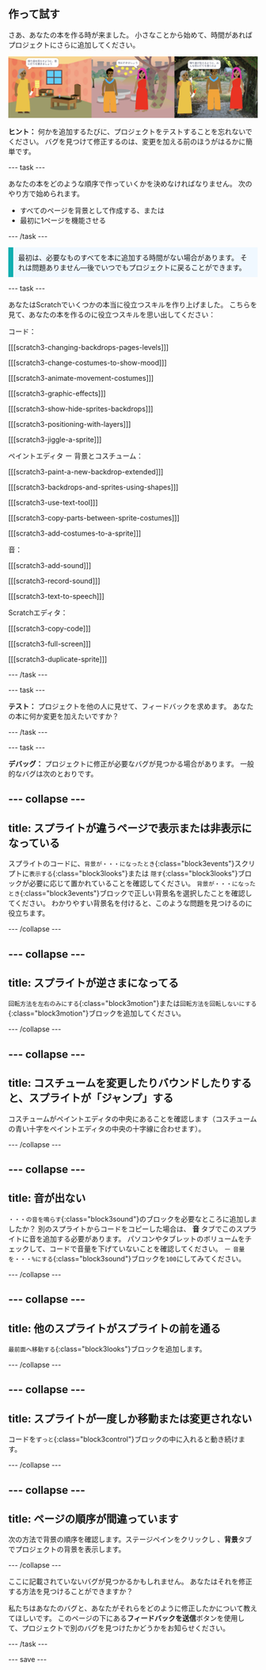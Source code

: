 ## 作って試す

さあ、あなたの本を作る時が来ました。 小さなことから始めて、時間があればプロジェクトにさらに追加してください。

![本のプロジェクトの複数のページ](images/pages-rama.png)

**ヒント：** 何かを追加するたびに、プロジェクトをテストすることを忘れないでください。 バグを見つけて修正するのは、変更を加える前のほうがはるかに簡単です。

--- task ---

あなたの本をどのような順序で作っていくかを決めなければなりません。 次のやり方で始められます。
- すべてのページを背景として作成する、または
- 最初に1ページを機能させる

--- /task ---

<p style="border-left: solid; border-width:10px; border-color: #0faeb0; background-color: aliceblue; padding: 10px;">
最初は、必要なものすべてを本に追加する時間がない場合があります。 それは問題ありません—後でいつでもプロジェクトに戻ることができます。 
</p>

--- task ---

あなたはScratchでいくつかの本当に役立つスキルを作り上げました。 こちらを見て、あなたの本を作るのに役立つスキルを思い出してください：

コード：

[[[scratch3-changing-backdrops-pages-levels]]]

[[[scratch3-change-costumes-to-show-mood]]]

[[[scratch3-animate-movement-costumes]]]

[[[scratch3-graphic-effects]]]

[[[scratch3-show-hide-sprites-backdrops]]]

[[[scratch3-positioning-with-layers]]]

[[[scratch3-jiggle-a-sprite]]]

ペイントエディタ ー 背景とコスチューム：

[[[scratch3-paint-a-new-backdrop-extended]]]

[[[scratch3-backdrops-and-sprites-using-shapes]]]

[[[scratch3-use-text-tool]]]

[[[scratch3-copy-parts-between-sprite-costumes]]]

[[[scratch3-add-costumes-to-a-sprite]]]

音：

[[[scratch3-add-sound]]]

[[[scratch3-record-sound]]]

[[[scratch3-text-to-speech]]]

Scratchエディタ：

[[[scratch3-copy-code]]]

[[[scratch3-full-screen]]]

[[[scratch3-duplicate-sprite]]]


--- /task ---

--- task ---

**テスト：** プロジェクトを他の人に見せて、フィードバックを求めます。 あなたの本に何か変更を加えたいですか？

--- /task ---

--- task ---

**デバッグ：** プロジェクトに修正が必要なバグが見つかる場合があります。 一般的なバグは次のとおりです。

--- collapse ---
---
title: スプライトが違うページで表示または非表示になっている
---

スプライトのコードに、`背景が・・・になったとき`{:class="block3events"}スクリプトに`表示する`{:class="block3looks"}または `隠す`{:class="block3looks"}ブロックが必要に応じて置かれていることを確認してください。 `背景が・・・になったとき`{:class="block3events"}ブロックで正しい背景名を選択したことを確認してください。 わかりやすい背景名を付けると、このような問題を見つけるのに役立ちます。

--- /collapse ---

--- collapse ---
---
title: スプライトが逆さまになってる
---

`回転方法を左右のみにする`{:class="block3motion"}または`回転方法を回転しないにする`{:class="block3motion"}ブロックを追加してください。

--- /collapse ---

--- collapse ---
---
title: コスチュームを変更したりバウンドしたりすると、スプライトが「ジャンプ」する
---

コスチュームがペイントエディタの中央にあることを確認します（コスチュームの青い十字をペイントエディタの中央の十字線に合わせます）。

--- /collapse ---

--- collapse ---
---
title: 音が出ない
---

`・・・の音を鳴らす`{:class="block3sound"}のブロックを必要なところに追加しましたか？ 別のスプライトからコードをコピーした場合は、 **音** タブでこのスプライトに音を追加する必要があります。 パソコンやタブレットのボリュームをチェックして、コードで音量を下げていないことを確認してください。 － `音量を・・・%にする`{:class="block3sound"}ブロックを`100`にしてみてください。

--- /collapse ---

--- collapse ---
---
title: 他のスプライトがスプライトの前を通る
---

`最前面へ移動する`{:class="block3looks"}ブロックを追加します。

--- /collapse ---

--- collapse ---
---
title: スプライトが一度しか移動または変更されない
---

コードを`ずっと`{:class="block3control"}ブロックの中に入れると動き続けます。

--- /collapse ---

--- collapse ---
---
title: ページの順序が間違っています
---

次の方法で背景の順序を確認します。ステージペインをクリックし 、**背景**タブでプロジェクトの背景を表示します。

--- /collapse ---

ここに記載されていないバグが見つかるかもしれません。 あなたはそれを修正する方法を見つけることができますか？

私たちはあなたのバグと、あなたがそれらをどのように修正したかについて教えてほしいです。 このページの下にある**フィードバックを送信**ボタンを使用して、プロジェクトで別のバグを見つけたかどうかをお知らせください。

--- /task ---


--- save ---

